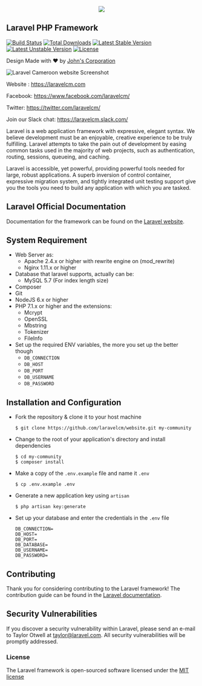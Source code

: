 <p align="center"><img src="https://laravelcm.com/img/logo-laravelcm.svg"></p>

## Laravel PHP Framework

[![Build Status](https://travis-ci.org/laravel/framework.svg)](https://travis-ci.org/laravel/framework)
[![Total Downloads](https://poser.pugx.org/laravel/framework/d/total.svg)](https://packagist.org/packages/laravel/framework)
[![Latest Stable Version](https://poser.pugx.org/laravel/framework/v/stable.svg)](https://packagist.org/packages/laravel/framework)
[![Latest Unstable Version](https://poser.pugx.org/laravel/framework/v/unstable.svg)](https://packagist.org/packages/laravel/framework)
[![License](https://poser.pugx.org/laravel/framework/license.svg)](https://packagist.org/packages/laravel/framework)


Design Made with ❤️ by [John's Corporation](https://www.johns-corporation.com)

![Laravel Cameroon website Screenshot](https://pix.watch/m8Qxua/Ta44mF.png)

Website : https://laravelcm.com

Facebook: https://www.facebook.com/laravelcm/

Twitter: https://twitter.com/laravelcm/

Join our Slack chat: https://laravelcm.slack.com/

Laravel is a web application framework with expressive, elegant syntax. We believe development must be an enjoyable, creative experience to be truly fulfilling. Laravel attempts to take the pain out of development by easing common tasks used in the majority of web projects, such as authentication, routing, sessions, queueing, and caching.

Laravel is accessible, yet powerful, providing powerful tools needed for large, robust applications. A superb inversion of control container, expressive migration system, and tightly integrated unit testing support give you the tools you need to build any application with which you are tasked.

## Laravel Official Documentation

Documentation for the framework can be found on the [Laravel website](http://laravel.com/docs).

## System Requirement

* Web Server as:
  - Apache 2.4.x or higher with rewrite engine on (mod_rewrite)  
  - Nginx 1.11.x or higher
* Database that laravel supports, actually can be:
  - MySQL 5.7 (For index length size)
* Composer
* Git
* NodeJS 6.x or higher
* PHP 7.1.x or higher and the extensions:
  - Mcrypt
  - OpenSSL
  - Mbstring
  - Tokenizer
  - FileInfo
* Set up the required ENV variables, the more you set up the better though
  - `DB_CONNECTION`
  - `DB_HOST`
  - `DB_PORT`
  - `DB_USERNAME`
  - `DB_PASSWORD`

## Installation and Configuration
* Fork the repository & clone it to your host machine

    ```shell
    $ git clone https://github.com/laravelcm/website.git my-community
    ```

* Change to the root of your application's directory and install dependencies

    ```shell
    $ cd my-community
    $ composer install
    ```

* Make a copy of the `.env.example` file  and name it `.env`

    ```shell
    $ cp .env.example .env
    ```

* Generate a new application key using `artisan`

    ```shell
    $ php artisan key:generate
    ```

* Set up your database and enter the credentials in the `.env` file

    ```
    DB_CONNECTION=
    DB_HOST=
    DB_PORT=
    DB_DATABASE=
    DB_USERNAME=
    DB_PASSWORD=
    ```

## Contributing

Thank you for considering contributing to the Laravel framework! The contribution guide can be found in the [Laravel documentation](http://laravel.com/docs/contributions).

## Security Vulnerabilities

If you discover a security vulnerability within Laravel, please send an e-mail to Taylor Otwell at taylor@laravel.com. All security vulnerabilities will be promptly addressed.

### License

The Laravel framework is open-sourced software licensed under the [MIT license](http://opensource.org/licenses/MIT)
